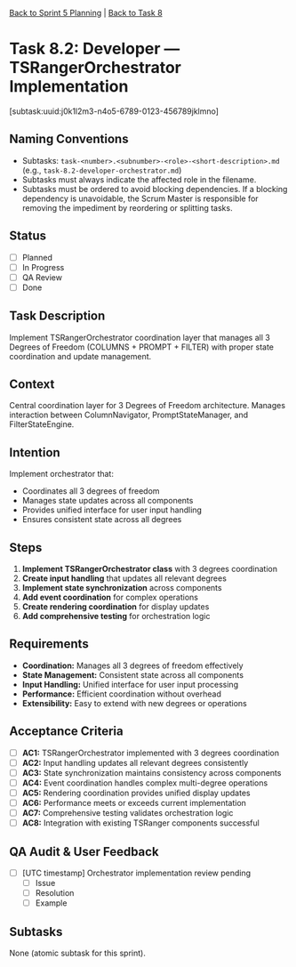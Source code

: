 [Back to Sprint 5 Planning](./planning.md) | [Back to Task 8](./task-8-epic-3-degrees-freedom.md)

# Task 8.2: Developer — TSRangerOrchestrator Implementation
[subtask:uuid:j0k1l2m3-n4o5-6789-0123-456789jklmno]

## Naming Conventions
- Subtasks: `task-<number>.<subnumber>-<role>-<short-description>.md` (e.g., `task-8.2-developer-orchestrator.md`)
- Subtasks must always indicate the affected role in the filename.
- Subtasks must be ordered to avoid blocking dependencies. If a blocking dependency is unavoidable, the Scrum Master is responsible for removing the impediment by reordering or splitting tasks.

## Status
- [ ] Planned
- [ ] In Progress
- [ ] QA Review
- [ ] Done

## Task Description
Implement TSRangerOrchestrator coordination layer that manages all 3 Degrees of Freedom (COLUMNS + PROMPT + FILTER) with proper state coordination and update management.

## Context
Central coordination layer for 3 Degrees of Freedom architecture. Manages interaction between ColumnNavigator, PromptStateManager, and FilterStateEngine.

## Intention
Implement orchestrator that:
- Coordinates all 3 degrees of freedom
- Manages state updates across all components
- Provides unified interface for user input handling
- Ensures consistent state across all degrees

## Steps
1. **Implement TSRangerOrchestrator class** with 3 degrees coordination
2. **Create input handling** that updates all relevant degrees
3. **Implement state synchronization** across components
4. **Add event coordination** for complex operations
5. **Create rendering coordination** for display updates
6. **Add comprehensive testing** for orchestration logic

## Requirements
- **Coordination:** Manages all 3 degrees of freedom effectively
- **State Management:** Consistent state across all components
- **Input Handling:** Unified interface for user input processing
- **Performance:** Efficient coordination without overhead
- **Extensibility:** Easy to extend with new degrees or operations

## Acceptance Criteria
- [ ] **AC1:** TSRangerOrchestrator implemented with 3 degrees coordination
- [ ] **AC2:** Input handling updates all relevant degrees consistently
- [ ] **AC3:** State synchronization maintains consistency across components
- [ ] **AC4:** Event coordination handles complex multi-degree operations
- [ ] **AC5:** Rendering coordination provides unified display updates
- [ ] **AC6:** Performance meets or exceeds current implementation
- [ ] **AC7:** Comprehensive testing validates orchestration logic
- [ ] **AC8:** Integration with existing TSRanger components successful

## QA Audit & User Feedback
- [ ] [UTC timestamp] Orchestrator implementation review pending
  - [ ] Issue
  - [ ] Resolution
  - [ ] Example

## Subtasks
None (atomic subtask for this sprint).
